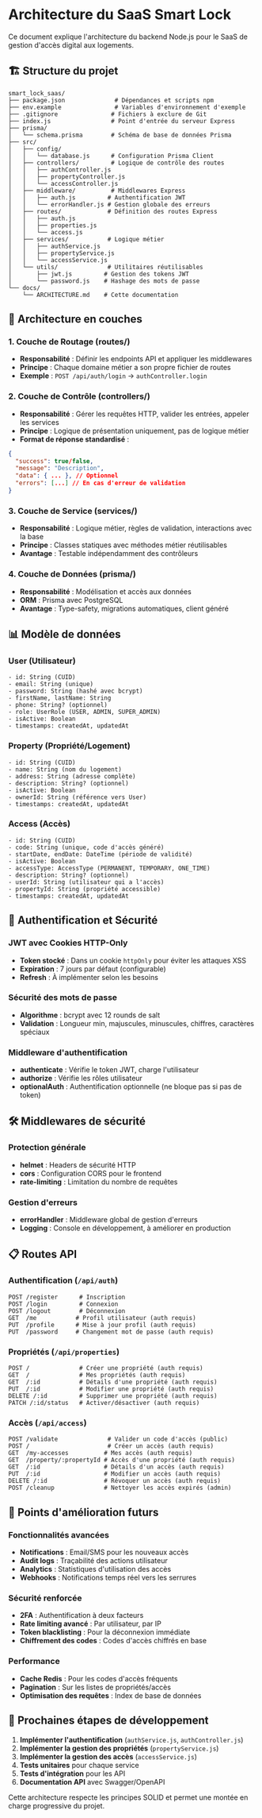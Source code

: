 # Architecture du SaaS Smart Lock

Ce document explique l'architecture du backend Node.js pour le SaaS de gestion d'accès digital aux logements.

## 🏗️ Structure du projet

```
smart_lock_saas/
├── package.json              # Dépendances et scripts npm
├── env.example               # Variables d'environnement d'exemple
├── .gitignore               # Fichiers à exclure de Git
├── index.js                 # Point d'entrée du serveur Express
├── prisma/
│   └── schema.prisma        # Schéma de base de données Prisma
├── src/
│   ├── config/
│   │   └── database.js      # Configuration Prisma Client
│   ├── controllers/         # Logique de contrôle des routes
│   │   ├── authController.js
│   │   ├── propertyController.js
│   │   └── accessController.js
│   ├── middleware/          # Middlewares Express
│   │   ├── auth.js         # Authentification JWT
│   │   └── errorHandler.js # Gestion globale des erreurs
│   ├── routes/             # Définition des routes Express
│   │   ├── auth.js
│   │   ├── properties.js
│   │   └── access.js
│   ├── services/           # Logique métier
│   │   ├── authService.js
│   │   ├── propertyService.js
│   │   └── accessService.js
│   └── utils/              # Utilitaires réutilisables
│       ├── jwt.js         # Gestion des tokens JWT
│       └── password.js    # Hashage des mots de passe
└── docs/
    └── ARCHITECTURE.md    # Cette documentation
```

## 🎯 Architecture en couches

### 1. Couche de Routage (routes/)
- **Responsabilité** : Définir les endpoints API et appliquer les middlewares
- **Principe** : Chaque domaine métier a son propre fichier de routes
- **Exemple** : `POST /api/auth/login` → `authController.login`

### 2. Couche de Contrôle (controllers/)
- **Responsabilité** : Gérer les requêtes HTTP, valider les entrées, appeler les services
- **Principe** : Logique de présentation uniquement, pas de logique métier
- **Format de réponse standardisé** :
```json
{
  "success": true/false,
  "message": "Description",
  "data": { ... }, // Optionnel
  "errors": [...] // En cas d'erreur de validation
}
```

### 3. Couche de Service (services/)
- **Responsabilité** : Logique métier, règles de validation, interactions avec la base
- **Principe** : Classes statiques avec méthodes métier réutilisables
- **Avantage** : Testable indépendamment des contrôleurs

### 4. Couche de Données (prisma/)
- **Responsabilité** : Modélisation et accès aux données
- **ORM** : Prisma avec PostgreSQL
- **Avantage** : Type-safety, migrations automatiques, client généré

## 📊 Modèle de données

### User (Utilisateur)
```prisma
- id: String (CUID)
- email: String (unique)
- password: String (hashé avec bcrypt)
- firstName, lastName: String
- phone: String? (optionnel)
- role: UserRole (USER, ADMIN, SUPER_ADMIN)
- isActive: Boolean
- timestamps: createdAt, updatedAt
```

### Property (Propriété/Logement)
```prisma
- id: String (CUID)
- name: String (nom du logement)
- address: String (adresse complète)
- description: String? (optionnel)
- isActive: Boolean
- ownerId: String (référence vers User)
- timestamps: createdAt, updatedAt
```

### Access (Accès)
```prisma
- id: String (CUID)
- code: String (unique, code d'accès généré)
- startDate, endDate: DateTime (période de validité)
- isActive: Boolean
- accessType: AccessType (PERMANENT, TEMPORARY, ONE_TIME)
- description: String? (optionnel)
- userId: String (utilisateur qui a l'accès)
- propertyId: String (propriété accessible)
- timestamps: createdAt, updatedAt
```

## 🔐 Authentification et Sécurité

### JWT avec Cookies HTTP-Only
- **Token stocké** : Dans un cookie `httpOnly` pour éviter les attaques XSS
- **Expiration** : 7 jours par défaut (configurable)
- **Refresh** : À implémenter selon les besoins

### Sécurité des mots de passe
- **Algorithme** : bcrypt avec 12 rounds de salt
- **Validation** : Longueur min, majuscules, minuscules, chiffres, caractères spéciaux

### Middleware d'authentification
- **authenticate** : Vérifie le token JWT, charge l'utilisateur
- **authorize** : Vérifie les rôles utilisateur
- **optionalAuth** : Authentification optionnelle (ne bloque pas si pas de token)

## 🛠️ Middlewares de sécurité

### Protection générale
- **helmet** : Headers de sécurité HTTP
- **cors** : Configuration CORS pour le frontend
- **rate-limiting** : Limitation du nombre de requêtes

### Gestion d'erreurs
- **errorHandler** : Middleware global de gestion d'erreurs
- **Logging** : Console en développement, à améliorer en production

## 📋 Routes API

### Authentification (`/api/auth`)
```
POST /register      # Inscription
POST /login         # Connexion
POST /logout        # Déconnexion
GET  /me           # Profil utilisateur (auth requis)
PUT  /profile      # Mise à jour profil (auth requis)
PUT  /password     # Changement mot de passe (auth requis)
```

### Propriétés (`/api/properties`)
```
POST /              # Créer une propriété (auth requis)
GET  /              # Mes propriétés (auth requis)
GET  /:id           # Détails d'une propriété (auth requis)
PUT  /:id           # Modifier une propriété (auth requis)
DELETE /:id         # Supprimer une propriété (auth requis)
PATCH /:id/status   # Activer/désactiver (auth requis)
```

### Accès (`/api/access`)
```
POST /validate              # Valider un code d'accès (public)
POST /                      # Créer un accès (auth requis)
GET  /my-accesses          # Mes accès (auth requis)
GET  /property/:propertyId # Accès d'une propriété (auth requis)
GET  /:id                  # Détails d'un accès (auth requis)
PUT  /:id                  # Modifier un accès (auth requis)
DELETE /:id                # Révoquer un accès (auth requis)
POST /cleanup              # Nettoyer les accès expirés (admin)
```

## 🚀 Points d'amélioration futurs

### Fonctionnalités avancées
- **Notifications** : Email/SMS pour les nouveaux accès
- **Audit logs** : Traçabilité des actions utilisateur
- **Analytics** : Statistiques d'utilisation des accès
- **Webhooks** : Notifications temps réel vers les serrures

### Sécurité renforcée
- **2FA** : Authentification à deux facteurs
- **Rate limiting avancé** : Par utilisateur, par IP
- **Token blacklisting** : Pour la déconnexion immédiate
- **Chiffrement des codes** : Codes d'accès chiffrés en base

### Performance
- **Cache Redis** : Pour les codes d'accès fréquents
- **Pagination** : Sur les listes de propriétés/accès
- **Optimisation des requêtes** : Index de base de données

## 🧪 Prochaines étapes de développement

1. **Implémenter l'authentification** (`authService.js`, `authController.js`)
2. **Implémenter la gestion des propriétés** (`propertyService.js`)
3. **Implémenter la gestion des accès** (`accessService.js`)
4. **Tests unitaires** pour chaque service
5. **Tests d'intégration** pour les API
6. **Documentation API** avec Swagger/OpenAPI

Cette architecture respecte les principes SOLID et permet une montée en charge progressive du projet. 